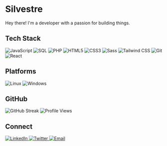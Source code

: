 # Silvestre

 Hey there! I'm a developer with a passion for building things.

## Tech Stack

<div class="flex flex-wrap justify-center gap-4">
  <img src="https://img.shields.io/badge/javascript-F7DF1E?style=flat-square&logo=javascript&logoColor=black" alt="JavaScript">
  <img src="https://img.shields.io/badge/sql-4479A1?style=flat-square&logo=mysql&logoColor=white" alt="SQL">
  <img src="https://img.shields.io/badge/php-777BB4?style=flat-square&logo=php&logoColor=white" alt="PHP">
  <img src="https://img.shields.io/badge/html5-E34F26?style=flat-square&logo=html5&logoColor=white" alt="HTML5">
  <img src="https://img.shields.io/badge/css3-1572B6?style=flat-square&logo=css3&logoColor=white" alt="CSS3">
  <img src="https://img.shields.io/badge/sass-CC6699?style=flat-square&logo=sass&logoColor=white" alt="Sass">
  <img src="https://img.shields.io/badge/tailwindcss-38B2AC?style=flat-square&logo=tailwind-css&logoColor=white" alt="Tailwind CSS">
  <img src="https://img.shields.io/badge/git-F05032?style=flat-square&logo=git&logoColor=white" alt="Git">
  <img src="https://img.shields.io/badge/react-61DAFB?style=flat-square&logo=react&logoColor=black" alt="React">
</div>

## Platforms

<div class="flex flex-wrap justify-center gap-4">
  <img src="https://img.shields.io/badge/linux-FCC624?style=flat-square&logo=linux&logoColor=black" alt="Linux">
  <img src="https://shields.io/badge/Windows-0078D6?style=flat-square&logo=windows&logoColor=white" alt="Windows">
</div>

## GitHub

<div class="flex flex-wrap justify-center gap-2">
  <img src="https://github-readme-streak-stats.herokuapp.com/?user=SilesterGold9&hide_border=true&card_width=200&theme=dark" alt="GitHub Streak">
  <img src="https://komarev.com/ghpvc/?username=SilesterGold9&color=blue&style=flat-square" alt="Profile Views">
</div>

## Connect

<div class="flex flex-wrap justify-center gap-2">
  <a href="https://www.linkedin.com/in/silvestre-dourado-b45425307/">
    <img src="https://img.shields.io/badge/LinkedIn-0077B5?style=for-the-badge&logo=linkedin&logoColor=white" alt="LinkedIn">
  </a>
  <a href="https://twitter.com/silvestre">
    <img src="https://img.shields.io/badge/Twitter-1DA1F2?style=for-the-badge&logo=twitter&logoColor=white" alt="Twitter">
  </a>
  <a href="mailto:silvestre@example.com">
    <img src="https://img.shields.io/badge/Email-D14836?style=for-the-badge&logo=gmail&logoColor=white" alt="Email">
  </a>
</div>
